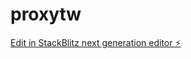 # proxytw

[Edit in StackBlitz next generation editor ⚡️](https://stackblitz.com/~/github.com/airdrop113/proxytw)